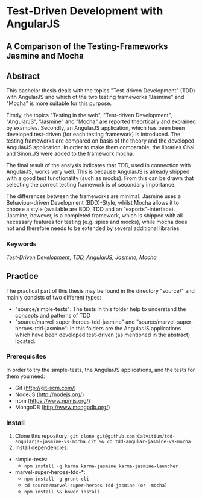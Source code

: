 # Test-Driven Development with AngularJS
## A Comparison of the Testing-Frameworks Jasmine and Mocha

## Abstract
This bachelor thesis deals with the topics "Test-driven Development" (TDD) with AngularJS and which of the two testing frameworks "Jasmine" and "Mocha" is more suitable for this purpose.

Firstly, the topics "Testing in the web", "Test-driven Development", "AngularJS", "Jasmine" and "Mocha" are reported theortically and explained by examples. 
Secondly, an AngularJS application, which has been been developed test-driven (for each testing framework) is introduced. The testing frameworks are compared on basis of the theory and the developed AngularJS application. In order to make them comparable, the libraries Chai and Sinon.JS were added to the framework mocha.

The final result of the analysis indicates that TDD, used in connection with AngularJS, works very well. This is because AngularJS is already shipped with a good test functionality (such as mocks). From this can be drawn that selecting the correct testing framework is of secondary importance.

The differences between the frameworks are minimal.
Jasmine uses a Behaviour-driven Development (BDD)-Style, whilst Mocha allows it to choose a style (available are BDD, TDD and an "exports"-interface). Jasmine, however, is a completed framework, which is shipped with all necessary features for testing (e.g. spies and mocks), while mocha does not and therefore needs to be extended by several additional libraries.

### Keywords
*Test-Driven Development, TDD, AngularJS, Jasmine, Mocha*

## Practice
The practical part of this thesis may be found in the directory "source/" and mainly consists of two different types:
* "source/simple-tests": The tests in this folder help to understand the concepts and patterns of TDD
* "source/marvel-super-heroes-tdd-jasmine" and "source/marvel-super-heroes-tdd-jasmine": In this folders are the AngularJS applications which have been developed test-driven (as mentioned in the abstract) located.

### Prerequisites
In order to try the simple-tests, the AngularJS applications, and the tests for them you need:
* Git (http://git-scm.com/)
* NodeJS (http://nodejs.org/)
* npm (https://www.npmjs.org/)
* MongoDB (http://www.mongodb.org/)

### Install

1. Clone this repository: `git clone git@github.com:Calvitium/tdd-angularjs-jasmine-vs-mocha.git && cd tdd-angular-jasmine-vs-mocha`
2. Install dependencies:
  * simple-tests:
    * `npm install -g karma karma-jasmine karma-jasmine-launcher`
  * marvel-super-heroes-tdd-*:
    * `npm install -g grunt-cli`
    * `cd source/marvel-super-heroes-tdd-jasmine (or -mocha)`
    * `npm install && bower install`


